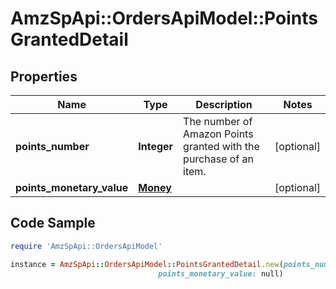 # AmzSpApi::OrdersApiModel::PointsGrantedDetail

## Properties

Name | Type | Description | Notes
------------ | ------------- | ------------- | -------------
**points_number** | **Integer** | The number of Amazon Points granted with the purchase of an item. | [optional] 
**points_monetary_value** | [**Money**](Money.md) |  | [optional] 

## Code Sample

```ruby
require 'AmzSpApi::OrdersApiModel'

instance = AmzSpApi::OrdersApiModel::PointsGrantedDetail.new(points_number: null,
                                 points_monetary_value: null)
```


